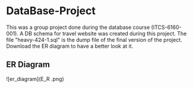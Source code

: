 # DataBase-Project
This was a group project done during the database course (ITCS-6160-001).
A DB schema for travel website was created during this project.
The file "heavy-424-1.sql" is the dump file of the final version of the project.
Download the ER diagram to have a better look at it.

## ER Diagram

![er_diagram](E_R .png)
